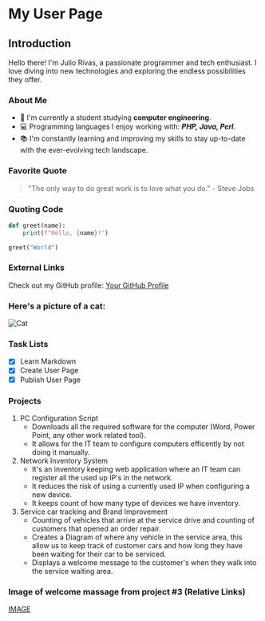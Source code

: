 # My User Page

## Introduction
Hello there! I'm Julio Rivas, a passionate programmer and tech enthusiast. I love diving into new technologies and exploring the endless possibilities they offer.

### About Me
- 🌟 I'm currently a student studying **computer engineering**.
- 💻 Programming languages I enjoy working with: ***PHP, Java, Perl***.
- 📚 I'm constantly learning and improving my skills to stay up-to-date with the ever-evolving tech landscape.

### Favorite Quote
> "The only way to do great work is to love what you do." - Steve Jobs

### Quoting Code
```python
def greet(name):
    print(f"Hello, {name}!")

greet("World") 
```

### External Links
Check out my GitHub profile: [Your GitHub Profile](https://github.com/jrivas112)



### Here's a picture of a cat:
![Cat](https://www.zooplus.co.uk/magazine/wp-content/uploads/2021/01/striped-grey-kitten-768x512.jpg)


### Task Lists
- [x] Learn Markdown
- [x] Create User Page
- [x] Publish User Page

### Projects 

1. PC Configuration Script 
   - Downloads all the required software for the computer (Word, Power Point, any other work related tool).
   - It allows for the IT team to configure computers efficently by not doing it manually.
2. Network Inventory System
   - It's an inventory keeping web application where an IT team can register all the used up IP's in the network.
   - It reduces the risk of using a currently used IP when configuring a new device. 
   - It keeps count of how many type of devices we have inventory.
3. Service car tracking and Brand Improvement
   - Counting of vehicles that arrive at the service drive and counting of customers that
	  opened an order repair.
   - Creates a Diagram of where any vehicle in the service area, this allow us to keep track of customer cars and how long
     they have been waiting for their car to be serviced.
   - Displays a welcome message to the customer's when they walk into the service waiting area.

### Image of welcome massage from project #3 (Relative Links)
[IMAGE](images/welcomemessage.png)